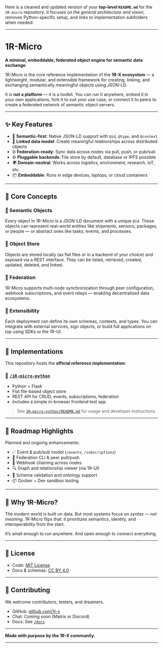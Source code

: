 Here is a cleaned and updated version of your **top-level `README.md`** for the `1R-micro` repository. It focuses on the *general architecture and vision*, removes Python-specific setup, and links to implementation subfolders when needed:

---

# 1R-Micro

**A minimal, embeddable, federated object engine for semantic data exchange.**

1R-Micro is the core reference implementation of the **1R-X ecosystem** — a lightweight, modular, and extensible framework for creating, linking, and exchanging semantically meaningful objects using JSON-LD.

It is **not a platform** — it is a toolkit. You can run it anywhere, embed it in your own applications, fork it to suit your use case, or connect it to peers to create a federated network of semantic object servers.

---

## ✨ Key Features

* 🧠 **Semantic-first**: Native JSON-LD support with `@id`, `@type`, and `@context`
* 🔗 **Linked data model**: Create meaningful relationships across distributed objects
* 🌐 **Federation-ready**: Sync data across nodes via pull, push, or pub/sub
* ⚙️ **Pluggable backends**: File store by default, database or IPFS possible
* 🌍 **Domain-neutral**: Works across logistics, environment, research, IoT, etc.
* 📦 **Embeddable**: Runs in edge devices, laptops, or cloud containers

---

## 🧱 Core Concepts

### 🔹 Semantic Objects

Every object in 1R-Micro is a JSON-LD document with a unique `@id`. These objects can represent real-world entities like shipments, sensors, packages, or people — or abstract ones like tasks, events, and processes.

### 🔹 Object Store

Objects are stored locally (as flat files or in a backend of your choice) and exposed via a REST interface. They can be listed, retrieved, created, updated, deleted, and linked.

### 🔹 Federation

1R-Micro supports multi-node synchronization through peer configuration, webhook subscriptions, and event relays — enabling decentralized data ecosystems.

### 🔹 Extensibility

Each deployment can define its own schemas, contexts, and types. You can integrate with external services, sign objects, or build full applications on top using SDKs or the 1R-UI.

---

## 🧩 Implementations

This repository hosts the **official reference implementation**:

### 🐍 [`/1R-micro-python`](./1R-micro-python)

* Python + Flask
* Flat file-based object store
* REST API for CRUD, events, subscriptions, federation
* Includes a simple in-browser frontend test app

> See [`1R-micro-python/README.md`](./1R-micro-python/README.md) for usage and developer instructions.

---

## 📡 Roadmap Highlights

Planned and ongoing enhancements:

* ✅ Event & pub/sub model (`/events`, `/subscriptions`)
* 🔄 Federation CLI & peer pull/push
* 🔗 Webhook chaining across nodes
* 🔍 Graph and relationship viewer (via 1R-UI)
* 🧠 Schema validation and ontology support
* 📦 Docker + Dev sandbox tooling

---

## 🧠 Why 1R-Micro?

The modern world is built on data. But most systems focus on *syntax* — not *meaning*. 1R-Micro flips that: it prioritizes semantics, identity, and interoperability from the start.

It’s small enough to run anywhere. And open enough to connect everything.

---

## 📄 License

* Code: [MIT License](LICENSE)
* Docs & schemas: [CC BY 4.0](https://creativecommons.org/licenses/by/4.0/)

---

## 🌱 Contributing

We welcome contributors, testers, and dreamers.

* GitHub: [github.com/1r-x](https://github.com/1r-x)
* Chat: Coming soon (Matrix or Discord)
* Docs: See [`/docs`](./docs)

---

**Made with purpose by the 1R-X community.**

---

